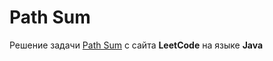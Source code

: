 # Path Sum
Решение задачи [Path Sum](https://leetcode.com/problems/path-sum/) с сайта **LeetCode** на языке **Java**